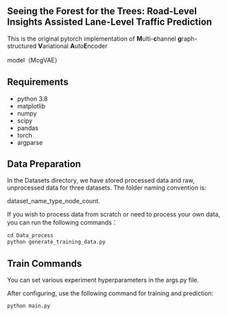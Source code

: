 ## **Seeing the Forest for the Trees: Road-Level Insights Assisted Lane-Level Traffic Prediction**

This is the original pytorch implementation of **M**ulti-**c**hannel **g**raph-structured **V**ariational **A**uto**E**ncoder

model（McgVAE）


## Requirements
- python 3.8
- matplotlib
- numpy
- scipy
- pandas
- torch
- argparse


## Data Preparation

In the Datasets directory, we have stored processed data and raw, unprocessed data for three datasets. The folder naming convention is: 

dataset_name_type_node_count.

If you wish to process data from scratch or need to process your own data, you can run the following commands：

```python
cd Data_process
python generate_training_data.py
```

## Train Commands

You can set various experiment hyperparameters in the args.py file.

After configuring, use the following command for training and prediction:

```
python main.py
```

